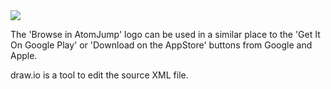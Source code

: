 <img src="https://atomjump.com/images/logo80.png">

The 'Browse in AtomJump' logo can be used in a similar place to the 'Get It On Google Play' or 'Download on the AppStore' buttons from Google and Apple.

draw.io is a tool to edit the source XML file.
